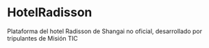 # HotelRadisson
 Plataforma del hotel Radisson de Shangai no oficial, desarrollado por tripulantes de Misión TIC
